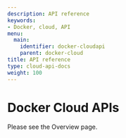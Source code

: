 ```yaml
---
description: API reference
keywords:
- Docker, cloud, API
menu:
  main:
    identifier: docker-cloudapi
    parent: docker-cloud
title: API reference
type: cloud-api-docs
weight: 100
---
```


# Docker Cloud APIs

Please see the Overview page.
